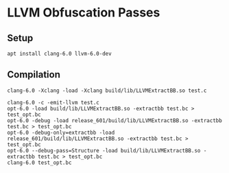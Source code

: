 # LLVM Obfuscation Passes

## Setup
    apt install clang-6.0 llvm-6.0-dev

## Compilation
    clang-6.0 -Xclang -load -Xclang build/lib/LLVMExtractBB.so test.c

    clang-6.0 -c -emit-llvm test.c
    opt-6.0 -load build/lib/LLVMExtractBB.so -extractbb test.bc > test_opt.bc
    opt-6.0 -debug -load release_601/build/lib/LLVMExtractBB.so -extractbb test.bc > test_opt.bc
    opt-6.0 -debug-only=extractbb -load release_601/build/lib/LLVMExtractBB.so -extractbb test.bc > test_opt.bc
    opt-6.0 --debug-pass=Structure -load build/lib/LLVMExtractBB.so -extractbb test.bc > test_opt.bc
    clang-6.0 test_opt.bc
